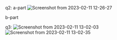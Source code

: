 
q2:
a-part
![Screenshot from 2023-02-11 12-26-27](https://user-images.githubusercontent.com/123714247/218274049-c0eedbab-5851-4409-b5db-5f9d5ef46e04.png)

b-part



q3:
![Screenshot from 2023-02-11 13-02-03](https://user-images.githubusercontent.com/123714247/218274069-74da8e57-5b9b-4c90-b9d6-5483cd485193.png)
![Screenshot from 2023-02-11 13-02-35](https://user-images.githubusercontent.com/123714247/218274072-b75966e2-002a-4fcd-892c-fc957bce27b7.png)
